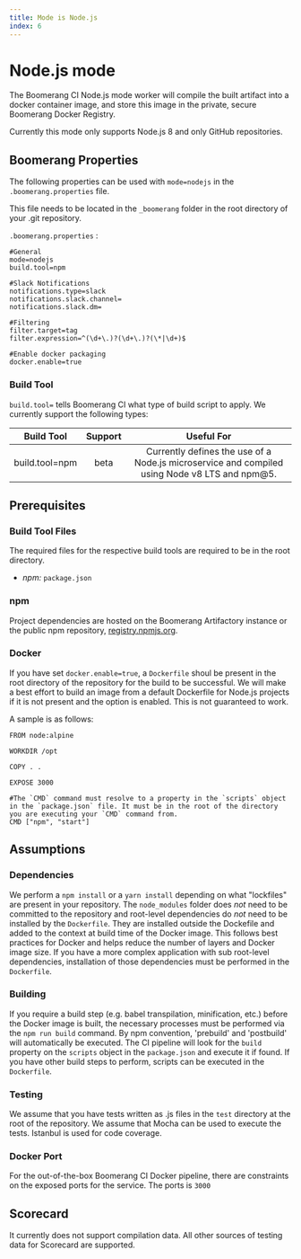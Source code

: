 ```yaml
---
title: Mode is Node.js
index: 6
---
```


# Node.js mode

The Boomerang CI Node.js mode worker will compile the built artifact into a docker container image, and store this image in the private, secure Boomerang Docker Registry.

Currently this mode only supports Node.js 8 and only GitHub repositories.

## Boomerang Properties

The following properties can be used with `mode=nodejs` in the `.boomerang.properties` file.

This file needs to be located in the `_boomerang` folder in the root directory of your .git repository.

`.boomerang.properties` :

```
#General
mode=nodejs
build.tool=npm

#Slack Notifications
notifications.type=slack
notifications.slack.channel=
notifications.slack.dm=

#Filtering
filter.target=tag
filter.expression=^(\d+\.)?(\d+\.)?(\*|\d+)$

#Enable docker packaging
docker.enable=true
```

### Build Tool

`build.tool=` tells Boomerang CI what type of build script to apply. We currently support the following types:

| **Build Tool** | **Support** |                                        **Useful For**                                         |
| :------------: | :---------: | :-------------------------------------------------------------------------------------------: |
| build.tool=npm |    beta     | Currently defines the use of a Node.js microservice and compiled using Node v8 LTS and npm@5. |

## Prerequisites

### Build Tool Files

The required files for the respective build tools are required to be in the root directory.

- _npm:_ `package.json`

### npm

Project dependencies are hosted on the Boomerang Artifactory instance or the public npm repository, [registry.npmjs.org](`https://registry.npmjs.org/`).

### Docker

If you have set `docker.enable=true`, a `Dockerfile` shoul be present in the root directory of the repository for the build to be successful. We will make a best effort to build an image from a default Dockerfile for Node.js projects if it is not present and the option is enabled. This is not guaranteed to work.

A sample is as follows:

```
FROM node:alpine

WORKDIR /opt

COPY . .

EXPOSE 3000

#The `CMD` command must resolve to a property in the `scripts` object in the `package.json` file. It must be in the root of the directory you are executing your `CMD` command from.
CMD ["npm", "start"]
```

## Assumptions

### Dependencies

We perform a `npm install` or a `yarn install` depending on what "lockfiles" are present in your repository. The `node_modules` folder does _not_ need to be committed to the repository and root-level dependencies do _not_ need to be installed by the `Dockerfile`. They are installed outside the Dockefile and added to the context at build time of the Docker image. This follows best practices for Docker and helps reduce the number of layers and Docker image size. If you have a more complex application with sub root-level dependencies, installation of those dependencies must be performed in the `Dockerfile`.

### Building

If you require a build step (e.g. babel transpilation, minification, etc.) before the Docker image is built, the necessary processes must be performed via the `npm run build` command. By npm convention, 'prebuild' and 'postbuild' will automatically be executed. The CI pipeline will look for the `build` property on the `scripts` object in the `package.json` and execute it if found. If you have other build steps to perform, scripts can be executed in the `Dockerfile`.

### Testing

We assume that you have tests written as .js files in the `test` directory at the root of the repository. We assume that Mocha can be used to execute the tests. Istanbul is used for code coverage.

### Docker Port

For the out-of-the-box Boomerang CI Docker pipeline, there are constraints on the exposed ports for the service. The ports is `3000`

## Scorecard

It currently does not support compilation data. All other sources of testing data for Scorecard are supported.
